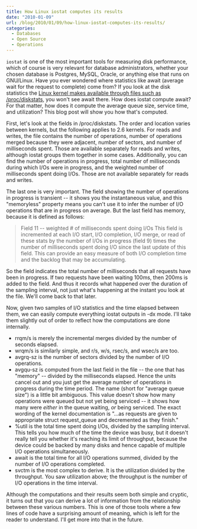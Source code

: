```yaml
---
title: How Linux iostat computes its results
date: "2010-01-09"
url: /blog/2010/01/09/how-linux-iostat-computes-its-results/
categories:
  - Databases
  - Open Source
  - Operations
---
```

`iostat` is one of the most important tools for measuring disk performance, which of course is very relevant for database administrators, whether your chosen database is Postgres, MySQL, Oracle, or anything else that runs on GNU/Linux. Have you ever wondered where statistics like await (average wait for the request to complete) come from? If you look at the disk statistics the [Linux kernel makes available through files such as /proc/diskstats][1], you won't see await there. How does iostat compute await? For that matter, how does it compute the average queue size, service time, and utilization? This blog post will show you how that's computed.

First, let's look at the fields in /proc/diskstats. The order and location varies between kernels, but the following applies to 2.6 kernels. For reads and writes, the file contains the number of operations, number of operations merged because they were adjacent, number of sectors, and number of milliseconds spent. Those are available separately for reads and writes, although iostat groups them together in some cases. Additionally, you can find the number of operations in progress, total number of milliseconds during which I/Os were in progress, and the weighted number of milliseconds spent doing I/Os. Those are not available separately for reads and writes.

The last one is very important. The field showing the number of operations in progress is transient -- it shows you the instantaneous value, and this "memoryless" property means you can't use it to infer the number of I/O operations that are in progress on average. But the last field has memory, because it is defined as follows:

> Field 11 -- weighted # of milliseconds spent doing I/Os This field is incremented at each I/O start, I/O completion, I/O merge, or read of these stats by the number of I/Os in progress (field 9) times the number of milliseconds spent doing I/O since the last update of this field. This can provide an easy measure of both I/O completion time and the backlog that may be accumulating. 

So the field indicates the total number of milliseconds that all requests have been in progress. If two requests have been waiting 100ms, then 200ms is added to the field. And thus it records what happened over the duration of the sampling interval, not just what's happening at the instant you look at the file. We'll come back to that later.

Now, given two samples of I/O statistics and the time elapsed between them, we can easily compute everything iostat outputs in -dx mode. I'll take them slightly out of order to reflect how the computations are done internally.

*   rrqm/s is merely the incremental merges divided by the number of seconds elapsed.
*   wrqm/s is similarly simple, and r/s, w/s, rsec/s, and wsec/s are too.
*   avgrq-sz is the number of sectors divided by the number of I/O operations.
*   avgqu-sz is computed from the last field in the file -- the one that has "memory" -- divided by the milliseconds elapsed. Hence the units cancel out and you just get the average number of operations in progress during the time period. The name (short for "average queue size") is a little bit ambiguous. This value doesn't show how many operations were queued but not yet being serviced -- it shows how many were *either* in the queue waiting, *or* being serviced. The exact wording of the kernel documentation is "...as requests are given to appropriate struct request_queue and decremented as they finish."
*   %util is the total time spent doing I/Os, divided by the sampling interval. This tells you how much of the time the device was busy, but it doesn't really tell you whether it's reaching its limit of throughput, because the device could be backed by many disks and hence capable of multiple I/O operations simultaneously.
*   await is the total time for all I/O operations summed, divided by the number of I/O operations completed.
*   svctm is the most complex to derive. It is the utilization divided by the throughput. You saw utilization above; the throughput is the number of I/O operations in the time interval.

Although the computations and their results seem both simple and cryptic, it turns out that you can derive a lot of information from the relationship between these various numbers. This is one of those tools where a few lines of code have a surprising amount of meaning, which is left for the reader to understand. I'll get more into that in the future.

 [1]: http://www.mjmwired.net/kernel/Documentation/iostats.txt
